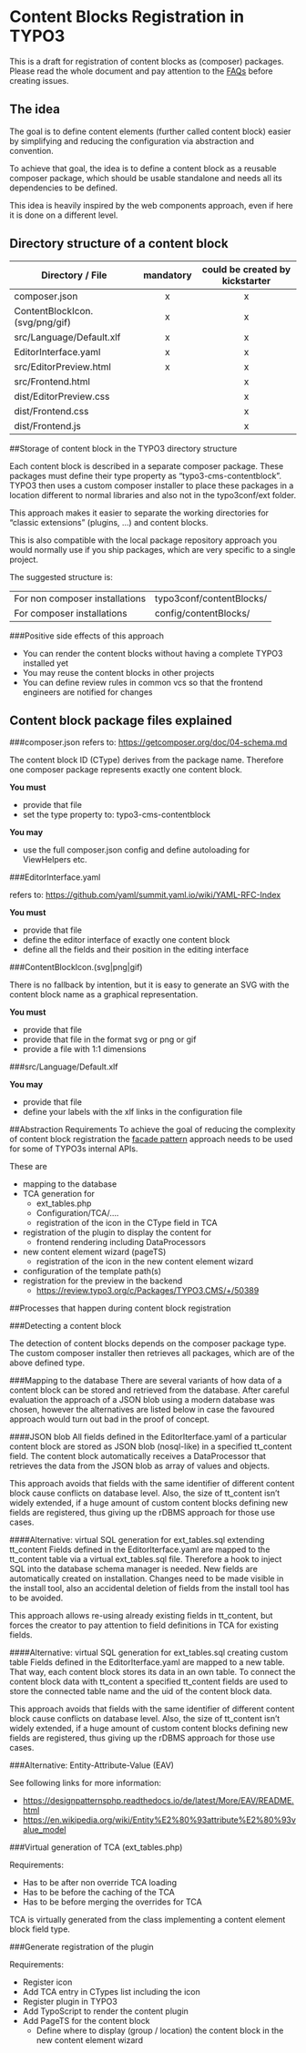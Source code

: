 # Content Blocks Registration in TYPO3

This is a draft for registration of content blocks as (composer) packages. Please read the whole document and pay 
attention to the [FAQs](Documentation/ContentBlocks/FAQ.md) before creating issues.

## The idea

The goal is to define content elements (further called content block) easier by simplifying and reducing the configuration
via abstraction and convention.

To achieve that goal, the idea is to define a content block as a reusable composer package, which should be usable 
standalone and needs all its dependencies to be defined.

This idea is heavily inspired by the web components approach, even if here it is done on a different level.



## Directory structure of a content block

| Directory / File | mandatory | could be created by kickstarter |
| ------------- |:-------------:| :-----:|
| composer.json | x | x |
| ContentBlockIcon.(svg/png/gif) | x | x |
| src/Language/Default.xlf | x | x |
| EditorInterface.yaml | x | x |
| src/EditorPreview.html | x | x |
| src/Frontend.html |  | x |
| dist/EditorPreview.css |  | x |
| dist/Frontend.css |  | x |
| dist/Frontend.js |  | x |

##Storage of content block in the TYPO3 directory structure

Each content block is described in a separate composer package. These packages must define their type property as 
“typo3-cms-contentblock”. TYPO3 then uses a custom composer installer to place these packages in a location different 
to normal libraries and also not in the typo3conf/ext folder.

This approach makes it easier to separate the working directories for “classic extensions” (plugins, …) and content blocks.

This is also compatible with the local package repository approach you would normally use if you ship packages, 
which are very specific to a single project.

The suggested structure is:

|  |  |
| ------------- |-------------|
| For non composer installations | typo3conf/contentBlocks/<packages> |
| For composer installations | config/contentBlocks/<packages> |


###Positive side effects of this approach

* You can render the content blocks without having a complete TYPO3 installed yet
* You may reuse the content blocks in other projects
* You can define review rules in common vcs so that the frontend engineers are notified for changes



## Content block package files explained

###composer.json
refers to: https://getcomposer.org/doc/04-schema.md 

The content block ID (CType) derives from the package name. Therefore one composer package represents exactly one content block.

**You must**
* provide that file
* set the type property to: typo3-cms-contentblock

**You may**
* use the full composer.json config and define autoloading for ViewHelpers etc.

###EditorInterface.yaml

refers to: https://github.com/yaml/summit.yaml.io/wiki/YAML-RFC-Index 

**You must**
* provide that file
* define the editor interface of exactly one content block
* define all the fields and their position in the editing interface


###ContentBlockIcon.(svg|png|gif)

There is no fallback by intention, but it is easy to generate an SVG with the content block name as a graphical representation.


**You must**
* provide that file
* provide that file in the format svg or png or gif
* provide a file with 1:1 dimensions


###src/Language/Default.xlf

**You may**
* provide that file
* define your labels with the xlf links in the configuration file   


##Abstraction Requirements
To achieve the goal of reducing the complexity of content block registration 
the [facade pattern](https://en.wikipedia.org/wiki/Facade_pattern) approach needs to be used for some of TYPO3s internal APIs.

These are

*   mapping to the database
* TCA generation for 
    * ext_tables.php
    * Configuration/TCA/….
    * registration of the icon in the CType field in TCA
* registration of the plugin to display the content for
    * frontend rendering including DataProcessors
* new content element wizard (pageTS)
    * registration of the icon in the new content element wizard
* configuration of the template path(s)
* registration for the preview in the backend
    * https://review.typo3.org/c/Packages/TYPO3.CMS/+/50389


##Processes that happen during content block registration

###Detecting a content block

The detection of content blocks depends on the composer package type. The custom composer installer then retrieves all packages, which are of the above defined type.

###Mapping to the database
There are several variants of how data of a content block can be stored and retrieved from the database. 
After careful evaluation the approach of a JSON blob using a modern database was chosen, 
however the alternatives are listed below in case the favoured approach would turn out bad in the proof of concept.

####JSON blob
All fields defined in the EditorIterface.yaml of a particular content block are stored as JSON blob (nosql-like) in a specified tt_content field. The content block automatically receives a DataProcessor that retrieves the data from the JSON blob as array of values and objects.

This approach avoids that fields with the same identifier of different content block cause conflicts on database level. Also, the size of tt_content isn’t widely extended, if a huge amount of custom content blocks defining new fields are registered, thus giving up the rDBMS approach for those use cases.

####Alternative: virtual SQL generation for ext_tables.sql extending tt_content
Fields defined in the EditorIterface.yaml are mapped to the tt_content table via a virtual ext_tables.sql file. Therefore a hook to inject SQL into the database schema manager is needed. New fields are automatically created on installation. Changes need to be made visible in the install tool, also an accidental deletion of fields from the install tool has to be avoided.

This approach allows re-using already existing fields in tt_content, but forces the creator to pay attention to field definitions in TCA for existing fields.

####Alternative: virtual SQL generation for ext_tables.sql creating custom table
Fields defined in the EditorIterface.yaml are mapped to a new table. That way, each content block stores its data in an own table. To connect the content block data with tt_content a specified tt_content fields are used to store the connected table name and the uid of the content block data.

This approach avoids that fields with the same identifier of different content block cause conflicts on database level. Also, the size of tt_content isn’t widely extended, if a huge amount of custom content blocks defining new fields are registered, thus giving up the rDBMS approach for those use cases.

###Alternative: Entity-Attribute-Value (EAV)

See following links for more information:
* https://designpatternsphp.readthedocs.io/de/latest/More/EAV/README.html
* https://en.wikipedia.org/wiki/Entity%E2%80%93attribute%E2%80%93value_model


###Virtual generation of TCA (ext_tables.php)

Requirements:
* Has to be after non override TCA loading
* Has to be before the caching of the TCA
* Has to be before merging the overrides for TCA

TCA is virtually generated from the class implementing a content element block field type.

###Generate registration of the plugin

Requirements:
* Register icon
* Add TCA entry in CTypes list including the icon
* Register plugin in TYPO3
* Add TypoScript to render the content plugin
* Add PageTS for the content block
    * Define where to display (group / location) the content block in the new content element wizard

